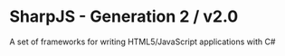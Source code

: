 
# SharpJS - Generation 2 / v2.0

A set of frameworks for writing HTML5/JavaScript applications with C#


